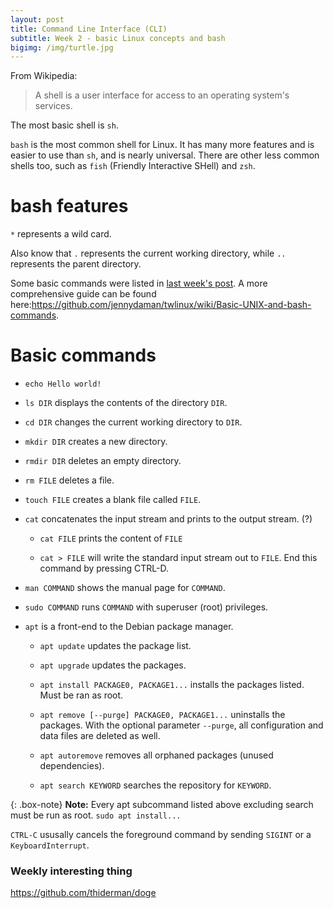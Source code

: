```yaml
---
layout: post
title: Command Line Interface (CLI)
subtitle: Week 2 - basic Linux concepts and bash
bigimg: /img/turtle.jpg
---
```


From Wikipedia:
> A shell is a user interface for access to an operating system's services.

The most basic shell is `sh`.

`bash` is the most common shell for Linux. It has many more features and is easier to use than `sh`, and is nearly universal. There are other less common shells too, such as `fish` (Friendly Interactive SHell) and `zsh`.

# bash features

`*` represents a wild card.

Also know that `.` represents the current working directory, while `..` represents the parent directory.

Some basic commands were listed in [last week's post](/twlinux/2017-10-03-week-one/). A more comprehensive guide can be found here:<https://github.com/jennydaman/twlinux/wiki/Basic-UNIX-and-bash-commands>.

# Basic commands

- `echo Hello world!`

- `ls DIR` displays the contents of the directory `DIR`.

- `cd DIR` changes the current working directory to `DIR`.

- `mkdir DIR` creates a new directory.

- `rmdir DIR` deletes an empty directory. 

- `rm FILE` deletes a file. 

- `touch FILE` creates a blank file called `FILE`.

- `cat` concatenates the input stream and prints to the output stream. (?)

    - `cat FILE` prints the content of `FILE`

    - `cat > FILE` will write the standard input stream out to `FILE`. End this command by pressing CTRL-D.

- `man COMMAND` shows the manual page for `COMMAND`.

- `sudo COMMAND` runs `COMMAND` with superuser (root) privileges. 

- `apt` is a front-end to the Debian package manager. 

    - `apt update` updates the package list.

    - `apt upgrade` updates the packages. 

    - `apt install PACKAGE0, PACKAGE1...` installs the packages listed. Must be ran as root.

    - `apt remove [--purge] PACKAGE0, PACKAGE1...` uninstalls the packages. With the optional parameter `--purge`, all configuration and data files are deleted as well.

    - `apt autoremove` removes all orphaned packages (unused dependencies).

    - `apt search KEYWORD` searches the repository for `KEYWORD`.

{: .box-note}
**Note:** Every apt subcommand listed above excluding search must be run as root. `sudo apt install...`

`CTRL-C` ususally cancels the foreground command by sending `SIGINT` or a `KeyboardInterrupt`.

### Weekly interesting thing

<https://github.com/thiderman/doge>